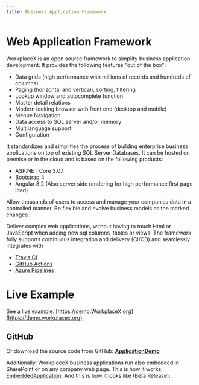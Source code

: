 ```yaml
---
title: Business Application Framework
--- 
```


# Web Application Framework
WorkplaceX is an open source framework to simplify business application development. It provides the following features "out of the box":

* Data grids (high performance with millions of records and hundreds of columns)
* Paging (horizontal and vertical), sorting, filtering
* Lookup window and autocomplete function
* Master detail relations
* Modern looking browser web front end (desktop and mobile)
* Menue Navigation
* Data access to SQL server and/or memory
* Multilanguage support
* Configuration

It standardizes and simplifies the process of building enterprise business applications on top of existing SQL Server Databases. It can be hosted on premise or in the cloud and is based on the following products:

* ASP.NET Core 3.0.1
* Bootstrap 4
* Angular 8.2 (Also server side rendering for high performance first page load)

Allow thousands of users to access and manage your companies data in a controlled manner. Be flexible and evolve business models as the marked changes.

Deliver complex web applications, without having to touch Html or JavaScript when adding new sql columns, tables or views. The framework fully supports continuous integration and delivery (CI/CD) and seamlessly integrates with

* [Travis CI](https://travis-ci.org/)
* [GitHub Actions](https://github.com/features/actions)
* [Azure Pipelines](https://azure.microsoft.com/en-us/services/devops/pipelines/)

# Live Example
See a live example: [https://demo.WorkplaceX.org](https://demo.workplacex.org)

## GitHub
Or download the source code from GitHub: **[ApplicationDemo](https://github.com/WorkplaceX/ApplicationDemo)** 

Additionally, WorkplaceX business applications run also embedded in SharePoint or on any company web page. This is how it works: [EmbeddedApplication](https://github.com/WorkplaceX/Framework/wiki/Embedded-Application). And this is how it looks like (Beta Release):

